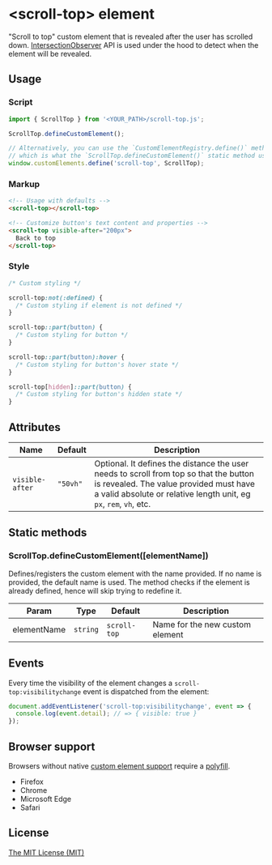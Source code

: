 # &lt;scroll-top&gt; element

"Scroll to top" custom element that is revealed after the user has scrolled down. [IntersectionObserver](https://developer.mozilla.org/en-US/docs/Web/API/Intersection_Observer_API) API is used under the hood to detect when the element will be revealed.

## Usage

### Script
```js
import { ScrollTop } from '<YOUR_PATH>/scroll-top.js';

ScrollTop.defineCustomElement();

// Alternatively, you can use the `CustomElementRegistry.define()` method to define the element,
// which is what the `ScrollTop.defineCustomElement()` static method uses under the hood.
window.customElements.define('scroll-top', ScrollTop);
```

### Markup
```html
<!-- Usage with defaults -->
<scroll-top></scroll-top>

<!-- Customize button's text content and properties -->
<scroll-top visible-after="200px">
  Back to top
</scroll-top>
```

### Style
```css
/* Custom styling */

scroll-top:not(:defined) {
  /* Custom styling if element is not defined */
}

scroll-top::part(button) {
  /* Custom styling for button */
}

scroll-top::part(button):hover {
  /* Custom styling for button's hover state */
}

scroll-top[hidden]::part(button) {
  /* Custom styling for button's hidden state */
}
```

## Attributes
| Name | Default | Description |
| ---- | ------- | ----------- |
| `visible-after` | `"50vh"` | Optional. It defines the distance the user needs to scroll from top so that the button is revealed. The value provided must have a valid absolute or relative length unit, eg `px`, `rem`, `vh`, etc. |

## Static methods

### ScrollTop.defineCustomElement([elementName])

Defines/registers the custom element with the name provided. If no name is provided, the default name is used. The method checks if the element is already defined, hence will skip trying to redefine it.

| Param | Type | Default | Description |
| ----- | ---- | ------- | ----------- |
| elementName | `string` | `scroll-top` | Name for the new custom element |

## Events

Every time the visibility of the element changes a `scroll-top:visibilitychange` event is dispatched from the <scroll-top> element:

```js
document.addEventListener('scroll-top:visibilitychange', event => {
  console.log(event.detail); // => { visible: true }
});
```

## Browser support

Browsers without native [custom element support][support] require a [polyfill][polyfill].

- Firefox
- Chrome
- Microsoft Edge
- Safari

[support]: https://caniuse.com/#feat=custom-elementsv1
[polyfill]: https://github.com/webcomponents/polyfills/tree/master/packages/custom-elements

## License

[The MIT License (MIT)](https://georapbox.mit-license.org/@2022)
